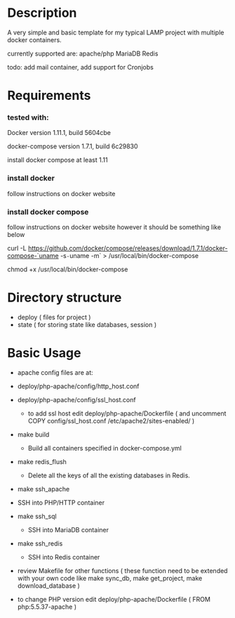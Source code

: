 Description
============

A very simple and basic template for my typical LAMP project with multiple docker containers.

currently supported are: apache/php MariaDB Redis

todo: add mail container, add support for Cronjobs

Requirements
=============

### tested with:
Docker version 1.11.1, build 5604cbe

docker-compose version 1.7.1, build 6c29830

install docker compose at least 1.11

### install docker
  follow instructions on docker website

### install docker compose
  follow instructions on docker website however it should be something like below

curl -L https://github.com/docker/compose/releases/download/1.7.1/docker-compose-`uname -s`-`uname -m` > /usr/local/bin/docker-compose

chmod +x /usr/local/bin/docker-compose


 Directory structure
====================

- deploy ( files for project  )
- state  ( for storing state like databases, session )

Basic Usage
===========

  - apache config files are at:  
   - deploy/php-apache/config/http_host.conf
   - deploy/php-apache/config/ssl_host.conf
      - to add ssl host edit deploy/php-apache/Dockerfile ( and uncomment COPY config/ssl_host.conf /etc/apache2/sites-enabled/ )


 - make build  
   - Build all containers specified in docker-compose.yml


 - make redis_flush
   - Delete all the keys of all the existing databases in Redis.


 - make ssh_apache
  - SSH into PHP/HTTP container


 - make ssh_sql
	- SSH into MariaDB container


 - make ssh_redis
	- SSH into Redis container


 - review Makefile for other functions ( these function need to be extended with your own code like make sync_db, make get_project, make download_database )

 - to change PHP version edit deploy/php-apache/Dockerfile ( FROM php:5.5.37-apache )

